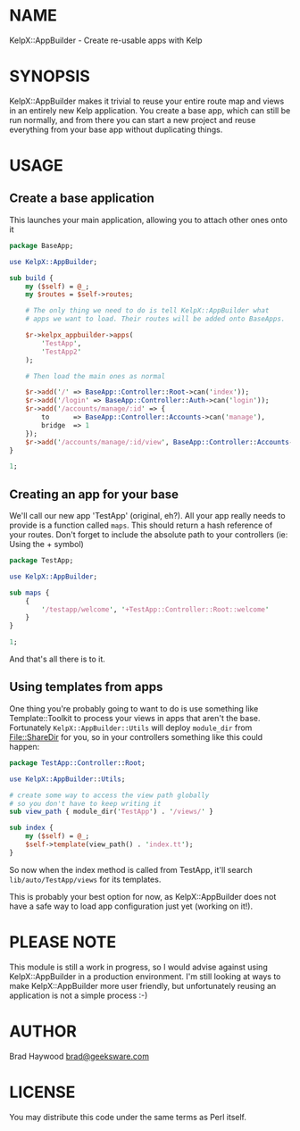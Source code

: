 # NAME

KelpX::AppBuilder - Create re-usable apps with Kelp

# SYNOPSIS

KelpX::AppBuilder makes it trivial to reuse your entire route map and views in an entirely new Kelp application. You create a base app, which can still be run normally, and from there you can start a new project and reuse everything from your base app without duplicating things.

# USAGE

## Create a base application

This launches your main application, allowing you to attach other ones onto it

```perl
package BaseApp;

use KelpX::AppBuilder;

sub build {
    my ($self) = @_;
    my $routes = $self->routes;

    # The only thing we need to do is tell KelpX::AppBuilder what
    # apps we want to load. Their routes will be added onto BaseApps.

    $r->kelpx_appbuilder->apps(
        'TestApp',
        'TestApp2'
    );

    # Then load the main ones as normal

    $r->add('/' => BaseApp::Controller::Root->can('index'));
    $r->add('/login' => BaseApp::Controller::Auth->can('login'));
    $r->add('/accounts/manage/:id' => {
        to      => BaseApp::Controller::Accounts->can('manage'),
        bridge  => 1
    });
    $r->add('/accounts/manage/:id/view', BaseApp::Controller::Accounts->can('view'));
}

1;
```

## Creating an app for your base

We'll call our new app 'TestApp' (original, eh?).
All your app really needs to provide is a function called `maps`. This should 
return a hash reference of your routes.
Don't forget to include the absolute path to your controllers (ie: Using the + symbol)

```perl
package TestApp;

use KelpX::AppBuilder;

sub maps {
    {
        '/testapp/welcome', '+TestApp::Controller::Root::welcome'
    }
}

1;
```

And that's all there is to it.

## Using templates from apps

One thing you're probably going to want to do is use something like Template::Toolkit to process 
your views in apps that aren't the base. Fortunately `KelpX::AppBuilder::Utils` will deploy 
`module_dir` from [File::ShareDir](https://metacpan.org/pod/File::ShareDir) for you, so in your controllers something like this could happen:

```perl
package TestApp::Controller::Root;

use KelpX::AppBuilder::Utils;

# create some way to access the view path globally
# so you don't have to keep writing it
sub view_path { module_dir('TestApp') . '/views/' }

sub index {
    my ($self) = @_;
    $self->template(view_path() . 'index.tt');
}
```

So now when the index method is called from TestApp, it'll search `lib/auto/TestApp/views` for its 
templates.

This is probably your best option for now, as KelpX::AppBuilder does not have a safe way to load app 
configuration just yet (working on it!).

# PLEASE NOTE

This module is still a work in progress, so I would advise against using KelpX::AppBuilder in a production environment. I'm still looking at ways to make KelpX::AppBuilder more user friendly, but unfortunately reusing an application is not a simple process :-)

# AUTHOR

Brad Haywood <brad@geeksware.com>

# LICENSE

You may distribute this code under the same terms as Perl itself.
